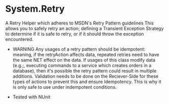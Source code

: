 # System.Retry
A Retry Helper which adheres to MSDN's Retry Pattern guidelines
This allows you to safely retry an action; defining a Transient Exception Strategy to determine if it is safe to retry, or if it should throw the exception encountered.


* WARNING
 Any usages of a retry pattern should be idempotent: meaning, if the retryAction affects data, repeated retries need to have the same NET effect on the data. 
  If usages of this class modify data (e.g.;, executing commands to a service which creates orders in a database), then it's possible the retry pattern could result in multiple additions. Validation needs to be done on the Reciever-Side for these types of actions to prevent this and ensure Idempotency. 
  This is why it is only safe to use under indempotent conditions.
  
 * Tested with NUnit 
